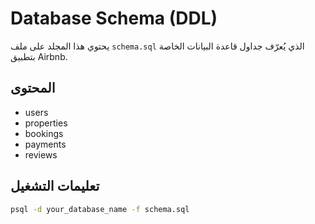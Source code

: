 # Database Schema (DDL)

يحتوي هذا المجلد على ملف `schema.sql` الذي يُعرّف جداول قاعدة البيانات الخاصة بتطبيق Airbnb.

## المحتوى
- users
- properties
- bookings
- payments
- reviews

## تعليمات التشغيل
```bash
psql -d your_database_name -f schema.sql

